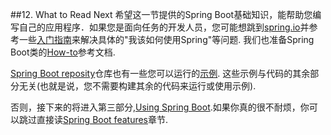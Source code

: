 ##12. What to Read Next
希望这一节提供的Spring Boot基础知识，能帮助您编写自己的应用程序．如果您是面向任务的开发人员，您可能想跳到[spring.io](https://spring.io/)并参考一些[入门指南](https://spring.io/guides/)来解决具体的"我该如何使用Spring"等问题.
我们也准备Spring Boot类的[How-to](../IX.How-to%20guides/README.md)参考文档.

[Spring Boot reposity]()仓库也有一些您可以运行的[示例](https://github.com/spring-projects/spring-boot/tree/v2.0.2.RELEASE/spring-boot-samples).
这些示例与代码的其余部分无关(也就是说，您不需要构建其余的代码来运行或使用示例).

否则，接下来的将进入第三部分,[Using Spring Boot](../III.Using%20Spring%20Boot/README.md).如果你真的很不耐烦，你可以跳过直接读[Spring Boot features](../IV.Spring%20Boot%20features/README.md)章节.
